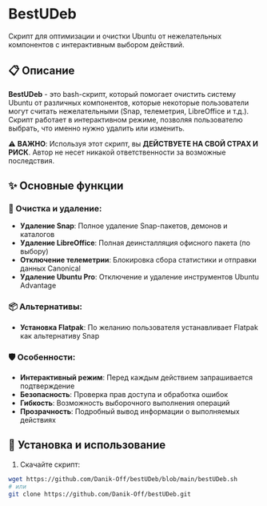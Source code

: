 # BestUDeb

Скрипт для оптимизации и очистки Ubuntu от нежелательных компонентов с интерактивным выбором действий.

## 📋 Описание

**BestUDeb** - это bash-скрипт, который помогает очистить систему Ubuntu от различных компонентов, которые некоторые пользователи могут считать нежелательными (Snap, телеметрия, LibreOffice и т.д.). Скрипт работает в интерактивном режиме, позволяя пользователю выбрать, что именно нужно удалить или изменить.

⚠️ **ВАЖНО**: Используя этот скрипт, вы **ДЕЙСТВУЕТЕ НА СВОЙ СТРАХ И РИСК**. Автор не несет никакой ответственности за возможные последствия.

## ✨ Основные функции

### 🔧 Очистка и удаление:
- **Удаление Snap**: Полное удаление Snap-пакетов, демонов и каталогов
- **Удаление LibreOffice**: Полная деинсталляция офисного пакета (по выбору)
- **Отключение телеметрии**: Блокировка сбора статистики и отправки данных Canonical
- **Удаление Ubuntu Pro**: Отключение и удаление инструментов Ubuntu Advantage

### 📦 Альтернативы:
- **Установка Flatpak**: По желанию пользователя устанавливает Flatpak как альтернативу Snap

### 🛡️ Особенности:
- **Интерактивный режим**: Перед каждым действием запрашивается подтверждение
- **Безопасность**: Проверка прав доступа и обработка ошибок
- **Гибкость**: Возможность выборочного выполнения операций
- **Прозрачность**: Подробный вывод информации о выполняемых действиях

## 🚀 Установка и использование

1. Скачайте скрипт:
```bash
wget https://github.com/Danik-Off/bestUDeb/blob/main/bestUDeb.sh
# или
git clone https://github.com/Danik-Off/bestUDeb.git
